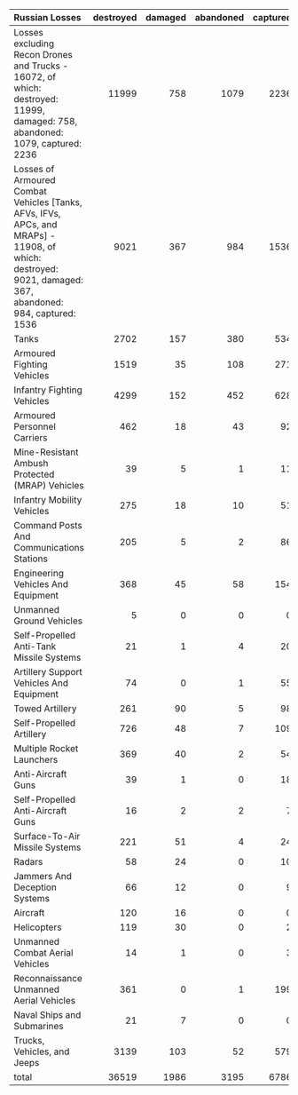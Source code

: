 | Russian Losses                                                                                                                                           |   destroyed |   damaged |   abandoned |   captured |   total |
|:---------------------------------------------------------------------------------------------------------------------------------------------------------|------------:|----------:|------------:|-----------:|--------:|
| Losses excluding Recon Drones and Trucks - 16072, of which: destroyed: 11999, damaged: 758, abandoned: 1079, captured: 2236                              |       11999 |       758 |        1079 |       2236 |   16072 |
| Losses of Armoured Combat Vehicles [Tanks, AFVs, IFVs, APCs, and MRAPs] - 11908, of which: destroyed: 9021, damaged: 367, abandoned: 984, captured: 1536 |        9021 |       367 |         984 |       1536 |   11908 |
| Tanks                                                                                                                                                    |        2702 |       157 |         380 |        534 |    3773 |
| Armoured Fighting Vehicles                                                                                                                               |        1519 |        35 |         108 |        271 |    1933 |
| Infantry Fighting Vehicles                                                                                                                               |        4299 |       152 |         452 |        628 |    5531 |
| Armoured Personnel Carriers                                                                                                                              |         462 |        18 |          43 |         92 |     615 |
| Mine-Resistant Ambush Protected  (MRAP) Vehicles                                                                                                         |          39 |         5 |           1 |         11 |      56 |
| Infantry Mobility Vehicles                                                                                                                               |         275 |        18 |          10 |         51 |     354 |
| Command Posts And Communications Stations                                                                                                                |         205 |         5 |           2 |         86 |     298 |
| Engineering Vehicles And Equipment                                                                                                                       |         368 |        45 |          58 |        154 |     625 |
| Unmanned Ground Vehicles                                                                                                                                 |           5 |         0 |           0 |          0 |       5 |
| Self-Propelled Anti-Tank Missile Systems                                                                                                                 |          21 |         1 |           4 |         20 |      46 |
| Artillery Support Vehicles And Equipment                                                                                                                 |          74 |         0 |           1 |         55 |     130 |
| Towed Artillery                                                                                                                                          |         261 |        90 |           5 |         98 |     454 |
| Self-Propelled Artillery                                                                                                                                 |         726 |        48 |           7 |        109 |     890 |
| Multiple Rocket Launchers                                                                                                                                |         369 |        40 |           2 |         54 |     465 |
| Anti-Aircraft Guns                                                                                                                                       |          39 |         1 |           0 |         18 |      58 |
| Self-Propelled Anti-Aircraft Guns                                                                                                                        |          16 |         2 |           2 |          7 |      27 |
| Surface-To-Air Missile Systems                                                                                                                           |         221 |        51 |           4 |         24 |     300 |
| Radars                                                                                                                                                   |          58 |        24 |           0 |         10 |      92 |
| Jammers And Deception Systems                                                                                                                            |          66 |        12 |           0 |          9 |      87 |
| Aircraft                                                                                                                                                 |         120 |        16 |           0 |          0 |     136 |
| Helicopters                                                                                                                                              |         119 |        30 |           0 |          2 |     151 |
| Unmanned Combat Aerial Vehicles                                                                                                                          |          14 |         1 |           0 |          3 |      18 |
| Reconnaissance Unmanned Aerial Vehicles                                                                                                                  |         361 |         0 |           1 |        199 |     561 |
| Naval Ships and Submarines                                                                                                                               |          21 |         7 |           0 |          0 |      28 |
| Trucks, Vehicles, and Jeeps                                                                                                                              |        3139 |       103 |          52 |        579 |    3873 |
| total                                                                                                                                                    |       36519 |      1986 |        3195 |       6786 |   48486 |